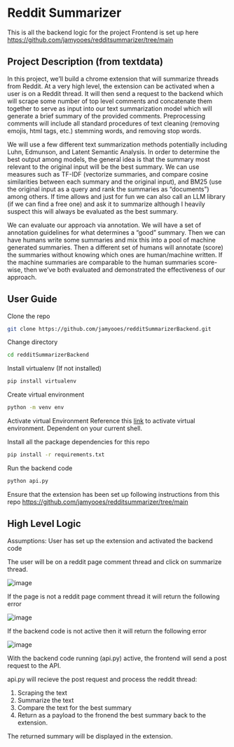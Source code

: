 ﻿# Reddit Summarizer
This is all the backend logic for the project
Frontend is set up here https://github.com/jamyooes/redditsummarizer/tree/main

##  Project Description (from textdata)
In this project, we’ll build a chrome extension that will summarize threads from Reddit. At a very high level, the extension can be activated when a user is on a Reddit thread. It will then send a request to the backend which will scrape some number of top level comments and concatenate them together to serve as input into our text summarization model which will generate a brief summary of the provided comments. Preprocessing comments will include all standard procedures of text cleaning (removing emojis, html tags, etc.) stemming words, and removing stop words.

We will use a few different text summarization methods potentially including Luhn, Edmunson, and Latent Semantic Analysis. In order to determine the best output among models, the general idea is that the summary most relevant to the original input will be the best summary. We can use measures such as TF-IDF (vectorize summaries, and compare cosine similarities between each summary and the original input), and BM25 (use the original input as a query and rank the summaries as “documents”) among others. If time allows and just for fun we can also call an LLM library (if we can find a free one) and ask it to summarize although I heavily suspect this will always be evaluated as the best summary.

We can evaluate our approach via annotation. We will have a set of annotation guidelines for what determines a “good” summary. Then we can have humans write some summaries and mix this into a pool of machine generated summaries. Then a different set of humans will annotate (score) the summaries without knowing which ones are human/machine written. If the machine summaries are comparable to the human summaries score-wise, then we’ve both evaluated and demonstrated the effectiveness of our approach.

## User Guide
Clone the repo
```bash
git clone https://github.com/jamyooes/redditSummarizerBackend.git
```

Change directory 
```bash
cd redditSummarizerBackend
```

Install virtualenv (If not installed)
```bash
pip install virtualenv
```

Create virtual environment
```bash
python -m venv env
```

Activate virtual Environment
Reference this [link](https://docs.python.org/3/library/venv.html#how-venvs-work) to activate virtual environment. Dependent on your current shell.

Install all the package dependencies for this repo
```bash
pip install -r requirements.txt
```

Run the backend code
```bash
python api.py
```

Ensure that the extension has been set up following instructions from this repo
https://github.com/jamyooes/redditsummarizer/tree/main

## High Level Logic
Assumptions:
User has set up the extension and activated the backend code 

The user will be on a reddit page comment thread and click on summarize thread.

![image](https://github.com/user-attachments/assets/1556dabf-5ec4-497a-a744-1d931ea5bbbd)

If the page is not a reddit page comment thread it will return the following error

![image](https://github.com/user-attachments/assets/82ae4ae3-971a-480b-9ca4-88c92bd616a3)

If the backend code is not active then it will return the following error

![image](https://github.com/user-attachments/assets/60fff8fe-b052-4579-b2c7-40e3ad773ce5)

With the backend code running (api.py) active, the frontend will send a post request to the API.

api.py will recieve the post request and process the reddit thread: 
1. Scraping the text
2. Summarize the text
3. Compare the text for the best summary
4. Return as a payload to the fronend the best summary back to the extension.

The returned summary will be displayed in the extension.

